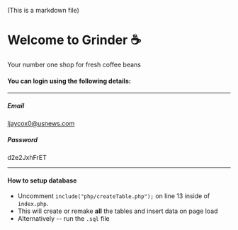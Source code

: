 (This is a markdown file)

# Welcome to Grinder ☕

Your number one shop for fresh coffee beans

#### You can login using the following details:

---

##### Email

ljaycox0@usnews.com

##### Password

d2e2JxhFrET

---

#### How to setup database

-   Uncomment `include("php/createTable.php");` on line 13 inside of `index.php`.
-   This will create or remake **all** the tables and insert data on page load
-   Alternatively -- run the `.sql` file
